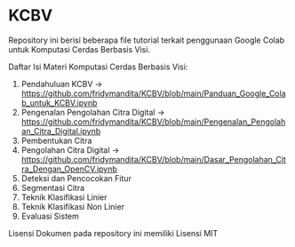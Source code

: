 # KCBV

Repository ini berisi beberapa file tutorial terkait penggunaan Google Colab untuk Komputasi Cerdas Berbasis Visi.

Daftar Isi Materi Komputasi Cerdas Berbasis Visi:

1. Pendahuluan KCBV -> https://github.com/fridymandita/KCBV/blob/main/Panduan_Google_Colab_untuk_KCBV.ipynb
2. Pengenalan Pengolahan Citra Digital -> https://github.com/fridymandita/KCBV/blob/main/Pengenalan_Pengolahan_Citra_Digital.ipynb
3. Pembentukan Citra
4. Pengolahan Citra Digital -> https://github.com/fridymandita/KCBV/blob/main/Dasar_Pengolahan_Citra_Dengan_OpenCV.ipynb
5. Deteksi dan Pencocokan Fitur
6. Segmentasi Citra
7. Teknik Klasifikasi Linier
8. Teknik Klasifikasi Non Linier
9. Evaluasi Sistem 

Lisensi
Dokumen pada repository ini memiliki Lisensi MIT
